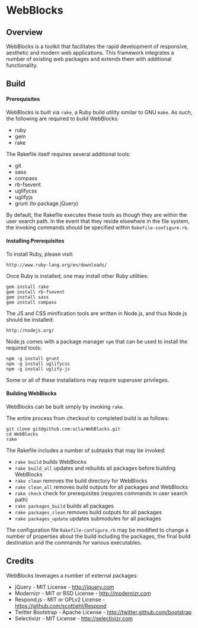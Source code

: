 # WebBlocks

## Overview

WebBlocks is a toolkit that facilitates the rapid development of responsive,
aesthetic and modern web applications. This framework integrates a number of
existing web packages and extends them with additional functionality.

## Build

#### Prerequisites

WebBlocks is built via `rake`, a Ruby build utility similar to GNU `make`. As 
such, the following are required to build WebBlocks:

* ruby
* gem
* rake

The Rakefile itself requires several additional tools:

* git
* sass
* compass
* rb-fsevent
* uglifycss
* uglifyjs
* grunt (to package jQuery)

By default, the Rakefile executes these tools as though they are within the user
search path. In the event that they reside elsewhere in the file system, the 
invoking commands should be specified within `Rakefile-configure.rb`.

#### Installing Prerequisites

To install Ruby, please visit:

    http://www.ruby-lang.org/en/downloads/

Once Ruby is installed, one may install other Ruby utilities:

```
gem install rake
gem install rb-fsevent
gem install sass
gem install compass
```

The JS and CSS minification tools are written in Node.js, and thus Node.js 
should be installed:

    http://nodejs.org/

Node.js comes with a package manager `npm` that can be used to install the
required tools:

```
npm -g install grunt
npm -g install uglifycss
npm -g install uglify-js
```

Some or all of these installations may require superuser privileges.

#### Building WebBlocks

WebBlocks can be built simply by invoking `rake`.

The entire process from checkout to completed build is as follows:

```
git clone git@github.com:ucla/WebBlocks.git
cd WebBlocks
rake
```

The Rakefile includes a number of subtasks that may be invoked:

* `rake build` builds WebBlocks
* `rake build_all` updates and rebuilds all packages before building WebBlocks
* `rake clean` removes the build directory for WebBlocks
* `rake clean_all` removes build outputs for all packages and WebBlocks
* `rake check` check for prerequisites (requires commands in user search path)
* `rake packages_build` builds all packages
* `rake packages_clean` removes build outputs for all packages
* `rake packages_update` updates submodules for all packages

The configuration file `Rakefile-configure.rb` may be modified to change a 
number of properties about the build including the packages, the final build
destination and the commands for various executables.

## Credits

WebBlocks leverages a number of external packages:

* jQuery - MIT License - http://jquery.com
* Modernizr - MIT or BSD License - http://modernizr.com
* Respond.js - MIT or GPLv2 License - https://github.com/scottjehl/Respond
* Twitter Bootstrap - Apache License - http://twitter.github.com/bootstrap
* Selectivizr - MIT License - http://selectivizr.com
